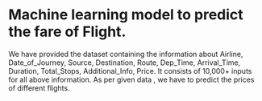 # Machine learning model to predict the fare of Flight.
We have provided the dataset containing the information about Airline, Date_of_Journey, Source, Destination, Route,
Dep_Time, Arrival_Time, Duration, Total_Stops, Additional_Info, Price. It consists of 10,000+ inputs for all above
information. As per given data , we have to predict the prices of different flights.
